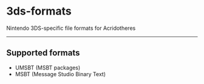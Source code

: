 # 3ds-formats

Nintendo 3DS-specific file formats for Acridotheres

---

## Supported formats

- UMSBT (MSBT packages)
- MSBT (Message Studio Binary Text)